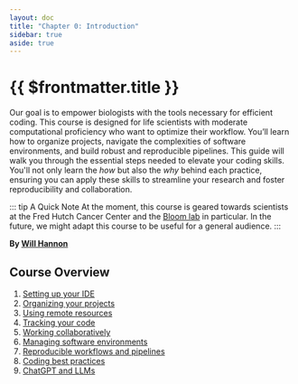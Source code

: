 ```yaml
---
layout: doc
title: "Chapter 0: Introduction"
sidebar: true
aside: true
---
```


# {{ $frontmatter.title }}

Our goal is to empower biologists with the tools necessary for efficient coding. This course is designed for life scientists with moderate computational proficiency who want to optimize their workflow. You’ll learn how to organize projects, navigate the complexities of software environments, and build robust and reproducible pipelines. This guide will walk you through the essential steps needed to elevate your coding skills. You'll not only learn the *how* but also the *why* behind each practice, ensuring you can apply these skills to streamline your research and foster reproducibility and collaboration.

::: tip A Quick Note
At the moment, this course is geared towards scientists at the Fred Hutch Cancer Center and the [Bloom lab](https://research.fredhutch.org/bloom/en.html) in particular. In the future, we might adapt this course to be useful for a general audience.
:::

**By [Will Hannon](https://willhannon.com/)**

## Course Overview

1. [Setting up your IDE](/lessons/setting-up-your-ide/)
2. [Organizing your projects](/lessons/organizing-your-projects/)
3. [Using remote resources](/lessons/using-remote-resources/)
4. [Tracking your code](/lessons/tracking-your-code/)
5. [Working collaboratively](/lessons/working-collaboratively/)
6. [Managing software environments](/lessons/managing-software-environments/)
7. [Reproducible workflows and pipelines](/lessons/creating-workflows-and-pipelines/)
8. [Coding best practices](/lessons/coding-best-practices/)
9. [ChatGPT and LLMs](/lessons/chatgpt-and-llms/)
